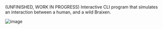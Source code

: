 (UNFINISHED, WORK IN PROGRESS)
Interactive CLI program that simulates an interaction between a human, and a wild Braixen.

![image](https://github.com/user-attachments/assets/dcf073b5-ed66-4af2-ae7b-de5afba58480)
